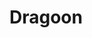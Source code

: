 <!-- TITLE: Dragoon -->
<!-- SUBTITLE: Noble and just, Dragoons serve as natural champions for the causes they see fit. Taking the moral high ground in any situation, Dragoons are a trustworthy and valuable partner. Dragoons specialize in two handed weapons, particularly giant broad swords and lances, with which they are also able to bash their opponents. Dragoons wear heavy armor and plan their attacks strategically, sometimes opting to stand in the back and throw heavy spears -->

# Dragoon
